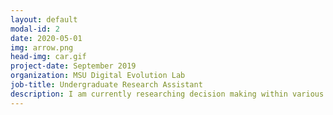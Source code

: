 ```yaml
---
layout: default
modal-id: 2
date: 2020-05-01
img: arrow.png
head-img: car.gif
project-date: September 2019 
organization: MSU Digital Evolution Lab
job-title: Undergraduate Research Assistant
description: I am currently researching decision making within various mental models using genetic programming within the Digital Evolution Lab at Michigan State University under <a href="https://ofria.com/">Dr. Ofria</a> and graduate student <a href="https://cliffbohm.weebly.com/">Clifford Bohm</a> funded by the Honors College Research Scholars Program. Last year, I focused on examining different computing models, such as Cartesian Genetic Programming, Markov Brain, and Artificial Neural Networks, to examine the fitness behavior within tests created within the software MABE- Modular Agent Based Evolver. My experiment created a simplified experiment with a virtual autonomous “vehicle” to examine the behavior and learning patterns of Artificial Neural Networks through additional feedback questions pertaining to relevant objects within my world. <br><br> Over this past summer I was able to join the WAVES research program, where I researched genome frameworks for optimized memory usage, and created a structure that optimizes shift mutation on 75kb and larger genomes for MABE2 development. My blog post can be read on the <a href="http://mmore500.com/waves/blog/Victoria-Cao.html">WAVES workshop website</a>.
---
```

